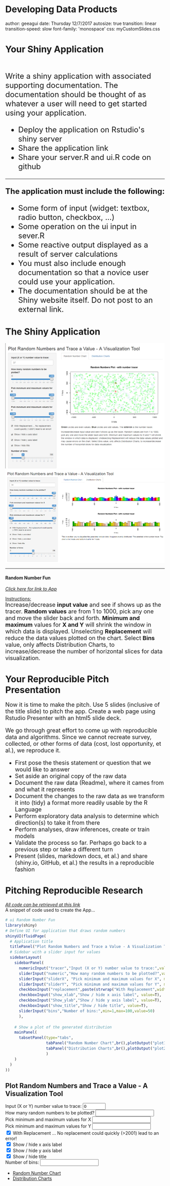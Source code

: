 Developing Data Products
========================================================
author: geeagui
date: Thursday 12/7/2017
autosize: true
transition: linear
transition-speed: slow
font-family: 'monospace'
css: myCustomSlides.css
 

Your Shiny Application
========================================================

<br><br><font size="5">
Write a shiny application with associated supporting documentation. The documentation should be thought of as whatever a user will need to get started using your application.

- Deploy the application on Rstudio's shiny server
- Share the application link 
- Share your server.R and ui.R code on github

***
<strong>The application must include the following:</strong>

- Some form of input (widget: textbox, radio button, checkbox, ...)
- Some operation on the ui input in sever.R
- Some reactive output displayed as a result of server calculations
- You must also include enough documentation so that a novice user could use your application.
- The documentation should be at the Shiny website itself. Do not post to an external link.
</font>

The Shiny Application
========================================================
![ScreenShot1](RPresentation1-figure/RandomNumberFunScreenShot1.PNG)
![ScreenShot2](RPresentation1-figure/RandomNumberFunScreenShot2.PNG)
***
<h4>Random Number Fun</h4> 
<em><a target="_blank" href="https://geeagui.shinyapps.io/RandomNumberFun">Click here for link to App</a></em>

<span style="text-decoration: underline;">Instructions:</span><br>
<font size="4">
Increase/decrease <b>input value</b> and see if shows up as the tracer. <b>Random values</b> are from 1 to 1000, pick any one and move the slider back and forth. <b>Minimum and maximum</b> values for <b>X and Y</b> will shrink the window in which data is displayed. Unselecting <b>Replacement</b> will reduce the data values plotted on the chart. Select <b>Bins</b> value, only affects Distribution Charts, to increase/decrease the number of horizontal slices for data visualization.
</font>

Your Reproducible Pitch Presentation
========================================================
<font size="4.5">Now it is time to make the pitch. Use 5 slides (inclusive of the title slide) to pitch the app. Create a web page using Rstudio Presenter with an html5 slide deck.

We go through great effort to come up with reproducible data and algorithms. Since we cannot recreate survey, collected, or other forms of data (cost, lost opportunity, et al.), we reproduce it.   
- First pose the thesis statement or question that we would like to answer 
- Set aside an original copy of the raw data 
- Document the raw data (Readme), where it cames from and what it represents
- Document the changes to the raw data as we transform it into (tidy) a format more readily usable by the R Language
- Perform exploratory data analysis to determine which direction(s) to take it from there
- Perform analyses, draw inferences, create or train models
- Validate the process so far. Perhaps go back to a previous step or take a different turn
- Present (slides, markdown docs, et al.) and share (shiny.io, GitHub, et al.) the results in a reproducible fashion
</font>

Pitching Reproducible Research
========================================================
<em><a target="_blank" href="https://github.com/geeagui/RandomNumberFun">All code can be retrieved at this link</a></em><br> 
A snippet of code used to create the App... 

```r
# ui Random Number Fun
library(shiny)
# Define UI for application that draws random numbers
shinyUI(fluidPage(
  # Application title
  titlePanel("Plot Random Numbers and Trace a Value - A Visualization Tool"),
  # Sidebar with a slider input for values
  sidebarLayout(
    sidebarPanel(
      numericInput("tracer","Input (X or Y) number value to trace:",value=0,min=0,max=1000), 
      sliderInput("numeric","How many random numbers to be plotted?",value=500,min=1,max=1000,step=1),
      sliderInput("sliderX", "Pick minimum and maximum values for X", min=-1000, max=1000, value=c(-1000,1000)),
      sliderInput("sliderY", "Pick minimum and maximum values for Y", min=-1000, max=1000, value=c(-1000,1000)),
      checkboxInput("replacement",paste(strwrap("With Replacement",width=17),"... No replacement could quickly (>2001) lead to an error!",collapse="\n"), value=T),
      checkboxInput("show_xlab","Show / hide x axis label", value=T),
      checkboxInput("Show_ylab","Show / hide y axis label", value=T),
      checkboxInput("show_title","Show / hide title", value=T),
      sliderInput("bins","Number of bins:",min=1,max=100,value=50)
      ),
    
    # Show a plot of the generated distribution
    mainPanel(
      tabsetPanel(type="tabs",
                  tabPanel("Random Number Chart",br(),plotOutput("plot1"),p(strong('Green'),'circles are even values. ', strong('Blue'),'circles are odd values. ','The',strong('asterisk'),'is the number tracer.'),p("Increase/decrease input value and see if shows up as the tracer. Random values are from 1 to 1000, pick any one and move the slider back and forth. Minimum and maximum values for X and Y will shrink the window in which data is displayed. Undesecting Replacement will reduce the data values plotted and may cause errors on the chart. Select Bins value, only affects Distribution Charts, to increase/decrease the number of horizontal slices for data visualization.")),
                  tabPanel("Distribution Charts",br(),plotOutput("plot2"),p('This is another way to', strong('visualize'), 'the generated random data. It appears evenly distributed.','The',strong('asterisk'),'is the number tracer. Top chart is for X-data and bottom chart is for Y-data.'))
                  )
    )
  )
))
```

<!--html_preserve--><div class="container-fluid">
<h2>Plot Random Numbers and Trace a Value - A Visualization Tool</h2>
<div class="row">
<div class="col-sm-4">
<form class="well">
<div class="form-group shiny-input-container">
<label for="tracer">Input (X or Y) number value to trace:</label>
<input id="tracer" type="number" class="form-control" value="0" min="0" max="1000"/>
</div>
<div class="form-group shiny-input-container">
<label class="control-label" for="numeric">How many random numbers to be plotted?</label>
<input class="js-range-slider" id="numeric" data-min="1" data-max="1000" data-from="500" data-step="1" data-grid="true" data-grid-num="9.99" data-grid-snap="false" data-prettify-separator="," data-prettify-enabled="true" data-keyboard="true" data-keyboard-step="0.1001001001001" data-data-type="number"/>
</div>
<div class="form-group shiny-input-container">
<label class="control-label" for="sliderX">Pick minimum and maximum values for X</label>
<input class="js-range-slider" id="sliderX" data-type="double" data-min="-1000" data-max="1000" data-from="-1000" data-to="1000" data-step="1" data-grid="true" data-grid-num="10" data-grid-snap="false" data-prettify-separator="," data-prettify-enabled="true" data-keyboard="true" data-keyboard-step="0.05" data-drag-interval="true" data-data-type="number"/>
</div>
<div class="form-group shiny-input-container">
<label class="control-label" for="sliderY">Pick minimum and maximum values for Y</label>
<input class="js-range-slider" id="sliderY" data-type="double" data-min="-1000" data-max="1000" data-from="-1000" data-to="1000" data-step="1" data-grid="true" data-grid-num="10" data-grid-snap="false" data-prettify-separator="," data-prettify-enabled="true" data-keyboard="true" data-keyboard-step="0.05" data-drag-interval="true" data-data-type="number"/>
</div>
<div class="form-group shiny-input-container">
<div class="checkbox">
<label>
<input id="replacement" type="checkbox" checked="checked"/>
<span>With Replacement ... No replacement could quickly (&gt;2001) lead to an error!</span>
</label>
</div>
</div>
<div class="form-group shiny-input-container">
<div class="checkbox">
<label>
<input id="show_xlab" type="checkbox" checked="checked"/>
<span>Show / hide x axis label</span>
</label>
</div>
</div>
<div class="form-group shiny-input-container">
<div class="checkbox">
<label>
<input id="Show_ylab" type="checkbox" checked="checked"/>
<span>Show / hide y axis label</span>
</label>
</div>
</div>
<div class="form-group shiny-input-container">
<div class="checkbox">
<label>
<input id="show_title" type="checkbox" checked="checked"/>
<span>Show / hide title</span>
</label>
</div>
</div>
<div class="form-group shiny-input-container">
<label class="control-label" for="bins">Number of bins:</label>
<input class="js-range-slider" id="bins" data-min="1" data-max="100" data-from="50" data-step="1" data-grid="true" data-grid-num="9.9" data-grid-snap="false" data-prettify-separator="," data-prettify-enabled="true" data-keyboard="true" data-keyboard-step="1.01010101010101" data-data-type="number"/>
</div>
</form>
</div>
<div class="col-sm-8">
<div class="tabbable">
<ul class="nav nav-tabs" data-tabsetid="8149">
<li class="active">
<a href="#tab-8149-1" data-toggle="tab" data-value="Random Number Chart">Random Number Chart</a>
</li>
<li>
<a href="#tab-8149-2" data-toggle="tab" data-value="Distribution Charts">Distribution Charts</a>
</li>
</ul>
<div class="tab-content" data-tabsetid="8149">
<div class="tab-pane active" data-value="Random Number Chart" id="tab-8149-1">
<br/>
<div id="plot1" class="shiny-plot-output" style="width: 100% ; height: 400px"></div>
<p>
<strong>Green</strong>
circles are even values. 
<strong>Blue</strong>
circles are odd values. 
The
<strong>asterisk</strong>
is the number tracer.
</p>
<p>Increase/decrease input value and see if shows up as the tracer. Random values are from 1 to 1000, pick any one and move the slider back and forth. Minimum and maximum values for X and Y will shrink the window in which data is displayed. Undesecting Replacement will reduce the data values plotted and may cause errors on the chart. Select Bins value, only affects Distribution Charts, to increase/decrease the number of horizontal slices for data visualization.</p>
</div>
<div class="tab-pane" data-value="Distribution Charts" id="tab-8149-2">
<br/>
<div id="plot2" class="shiny-plot-output" style="width: 100% ; height: 400px"></div>
<p>
This is another way to
<strong>visualize</strong>
the generated random data. It appears evenly distributed.
The
<strong>asterisk</strong>
is the number tracer. Top chart is for X-data and bottom chart is for Y-data.
</p>
</div>
</div>
</div>
</div>
</div>
</div><!--/html_preserve-->
